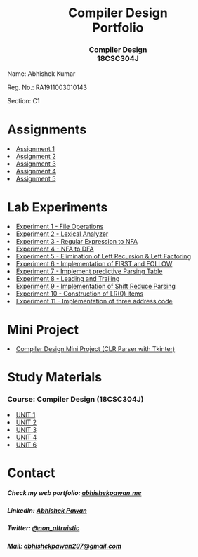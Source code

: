 
<div align="center">

<h1 align="center">Compiler Design <br> Portfolio </h1>

### <p align="center">Compiler Design <br> 18CSC304J</p>




</div>

<p>Name: Abhishek Kumar</p>
<p>Reg. No.: RA1911003010143</p>
<p>Section: C1</p>



# Assignments

<li><a href="https://github.com/abhishekpawan/compiler_design_portfollio/tree/main/Assignments/Assignment%201">Assignment 1</a></li>
<li><a href="https://github.com/abhishekpawan/compiler_design_portfollio/tree/main/Assignments/Assignment%202">Assignment 2</a></li>
<li><a href="https://github.com/abhishekpawan/compiler_design_portfollio/tree/main/Assignments/Assignment%203">Assignment 3</a></li>
<li><a href="https://github.com/abhishekpawan/compiler_design_portfollio/tree/main/Assignments/Assignment%204">Assignment 4</a></li>
<li><a href="https://github.com/abhishekpawan/compiler_design_portfollio/tree/main/Assignments/Assignment%205">Assignment 5</a></li>




# Lab Experiments
<li><a href="https://github.com/abhishekpawan/compiler_design_portfollio/tree/main/Lab%20Experiments/Exp%201">Experiment 1 - File Operations</a></li>
<li><a href="https://github.com/abhishekpawan/compiler_design_portfollio/tree/main/Lab%20Experiments/Exp%202">Experiment 2 - Lexical Analyzer </a></li>
<li><a href="https://github.com/abhishekpawan/compiler_design_portfollio/tree/main/Lab%20Experiments/Exp%203">Experiment 3 - Regular Expression to NFA</a></li>
<li><a href="https://github.com/abhishekpawan/compiler_design_portfollio/tree/main/Lab%20Experiments/Exp%204">Experiment 4 - NFA to DFA</a></li>
<li><a href="https://github.com/abhishekpawan/compiler_design_portfollio/tree/main/Lab%20Experiments/Exp%205">Experiment 5 - Elimination of Left Recursion & Left Factoring </a></li>
<li><a href="https://github.com/abhishekpawan/compiler_design_portfollio/tree/main/Lab%20Experiments/Exp%206">Experiment 6 - Implementation of FIRST and FOLLOW</a></li>
<li><a href="https://github.com/abhishekpawan/compiler_design_portfollio/tree/main/Lab%20Experiments/Exp%207">Experiment 7 - Implement predictive Parsing Table</a></li>
<li><a href="https://github.com/abhishekpawan/compiler_design_portfollio/tree/main/Lab%20Experiments/Exp%208">Experiment 8 - Leading and Trailing</a></li>
<li><a href="https://github.com/abhishekpawan/compiler_design_portfollio/tree/main/Lab%20Experiments/Exp%209">Experiment 9 - Implementation of Shift Reduce Parsing</a></li>
<li><a href="https://github.com/abhishekpawan/compiler_design_portfollio/tree/main/Lab%20Experiments/Exp%2010">Experiment 10 - Construction of LR(0) items</a></li>
<li><a href="https://github.com/abhishekpawan/compiler_design_portfollio/tree/main/Lab%20Experiments/Exp%2011">Experiment 11 - Implementation of three address code</a></li>


# Mini Project

<li><a href="https://github.com/abhishekpawan/compiler_design_portfollio/tree/main/Mini%20Project">Compiler Design Mini Project (CLR Parser with Tkinter)</a></li>
  
# Study Materials
### Course: Compiler Design (18CSC304J)

<li><a href="https://github.com/abhishekpawan/compiler_design_portfollio/tree/main/Study%20Material/UNIT%201">UNIT 1</a></li>
<li><a href="https://github.com/abhishekpawan/compiler_design_portfollio/tree/main/Study%20Material/UNIT%202">UNIT 2</a></li>
<li><a href="https://github.com/abhishekpawan/compiler_design_portfollio/tree/main/Study%20Material/UNIT%203">UNIT 3</a></li>
<li><a href="https://github.com/abhishekpawan/compiler_design_portfollio/tree/main/Study%20Material/UNIT%204">UNIT 4</a></li>
<li><a href="https://github.com/abhishekpawan/compiler_design_portfollio/tree/main/Study%20Material/UNIT%205">UNIT 6</a></li>


# Contact


##### Check my web portfolio: [abhishekpawan.me](https://abhishekpawan.me) 

##### LinkedIn: [Abhishek Pawan](https://linkedin.com/in/abhishekpawan)

##### Twitter: [@non_altruistic](https://twitter.com/non_altruistic)

##### Mail: abhishekpawan297@gmail.com

 